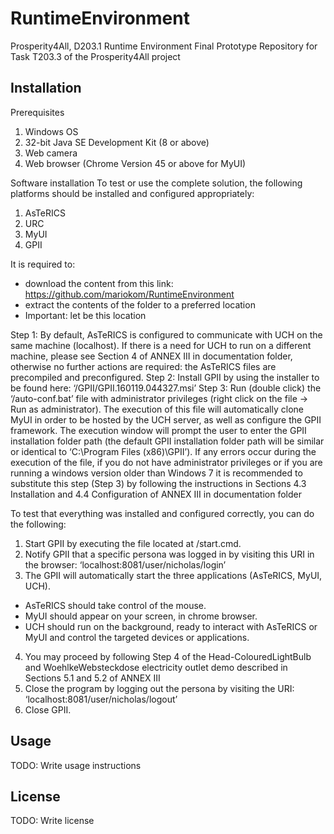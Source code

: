# RuntimeEnvironment

Prosperity4All, D203.1 Runtime Environment Final Prototype
Repository for Task T203.3 of the Prosperity4All project

## Installation

Prerequisites
1) Windows OS
2) 32-bit Java SE Development Kit (8 or above)
3) Web camera
4) Web browser (Chrome Version 45 or above for MyUI)


Software installation
To test or use the complete solution, the following platforms should be installed and configured appropriately:
1) AsTeRICS
2) URC
3) MyUI
4) GPII

It is required to:
- download the content from this link: https://github.com/mariokom/RuntimeEnvironment
- extract the contents of the folder to a preferred location
- Important: let <REFolderPath> be this location


Step 1: By default, AsTeRICS is configured to communicate with UCH on the same machine (localhost). If there is a need for UCH to run on a different machine, please see Section 4 of ANNEX III in documentation folder, otherwise no further actions are required: the AsTeRICS files are precompiled and preconfigured.
Step 2: Install GPII by using the installer to be found here: ‘<REFolderPath>/GPII/GPII.160119.044327.msi’
Step 3: Run (double click) the ‘<REFolderPath>/auto-conf.bat’ file with administrator privileges (right click on the file -> Run as administrator). The execution of this file will automatically clone MyUI in order to be hosted by the UCH server, as well as configure the GPII framework. The execution window will prompt the user to enter the GPII installation folder path (the default GPII installation folder path will be similar or identical to ‘C:\Program Files (x86)\GPII’). If any errors occur during the execution of the file, if you do not have administrator privileges or if you are running a windows version older than Windows 7 it is recommended to substitute this step (Step 3) by following the instructions in Sections 4.3 Installation and 4.4 Configuration of ANNEX III in documentation folder
	

To test that everything was installed and configured correctly, you can do the following:
1) Start GPII by executing the file located at <GPIIRootFolder>/start.cmd.
2) Notify GPII that a specific persona was logged in by visiting this URI in the browser: ‘localhost:8081/user/nicholas/login’
3) The GPII will automatically start the three applications (AsTeRICS, MyUI, UCH).
- AsTeRICS should take control of the mouse.
- MyUI should appear on your screen, in chrome browser.
- UCH should run on the background, ready to interact with AsTeRICS or MyUI and control the targeted devices or applications.
4) You may proceed by following Step 4 of the Head-ColouredLightBulb and WoehlkeWebsteckdose electricity outlet demo described in Sections 5.1 and 5.2 of ANNEX III
5) Close the program by logging out the persona by visiting the URI: ‘localhost:8081/user/nicholas/logout’
6) Close GPII.


## Usage

TODO: Write usage instructions


## License

TODO: Write license
